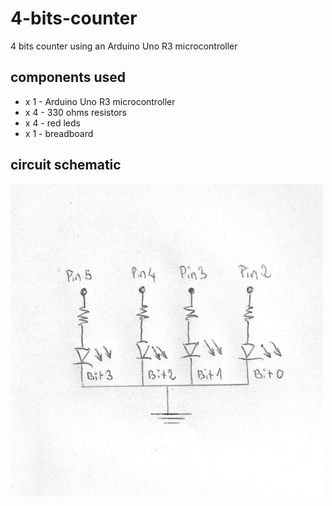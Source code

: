 # 4-bits-counter
4 bits counter using an Arduino Uno R3 microcontroller

## components used
* x 1 - Arduino Uno R3 microcontroller
* x 4 - 330 ohms resistors
* x 4 - red leds
* x 1 - breadboard

## circuit schematic
<img src="4_bits_counter_schematic.jpg" alt="4_bits_counter_schematic" style="width:500px;"/>


